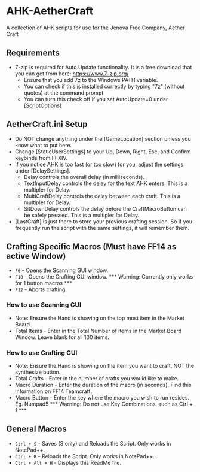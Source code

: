 # AHK-AetherCraft
A collection of AHK scripts for use for the Jenova Free Company, Aether Craft

## Requirements
- 7-zip is required for Auto Update functionality.  It is a free download that you can get from here: https://www.7-zip.org/
	- Ensure that you add 7z to the Windows PATH variable.
	- You can check if this is installed correctly by typing "7z" (without quotes) at the command prompt.
	- You can turn this check off if you set AutoUpdate=0 under [ScriptOptions]

## AetherCraft.ini Setup
- Do NOT change anything under the [GameLocation] section unless you know what to put here.
- Change [StaticUserSettings] to your Up, Down, Right, Esc, and Confirm keybinds from FFXIV.
- If you notice AHK is too fast (or too slow) for you, adjust the settings under [DelaySettings].
	- Delay controls the overall delay (in milliseconds).
	- TextInputDelay controls the delay for the text AHK enters.  This is a multipler for Delay.
	- MultiCraftDelay controls the delay between each craft.  This is a multipler for Delay.
	- SitDownDelay controls the delay before the CraftMacroButton can be safely pressed.  This is a multipler for Delay.
- [LastCraft] is just there to store your previous crafting session.  So if you frequently run the script with the same settings, it will remember them.

## Crafting Specific Macros (Must have FF14 as active Window)
- `F6`  - Opens the Scanning GUI window.
- `F10` - Opens the Crafting GUI window.  *** Warning: Currently only works for 1 button macros ***
- `F12` - Aborts crafting.

### How to use Scanning GUI
- Note: Ensure the Hand is showing on the top most item in the Market Board.
- Total Items - Enter in the Total Number of items in the Market Board Window.  Leave blank for all 100 items.

### How to use Crafting GUI
- Note: Ensure the Hand is showing on the item you want to craft, NOT the synthesize button.
- Total Crafts - Enter in the number of crafts you would like to make.
- Macro Duration - Enter the duration of the macro (in seconds).  Find this information on FF14 Teamcraft.
- Macro Button - Enter the key where the macro you wish to run resides.  Eg. Numpad5  *** Warning: Do not use Key Combinations, such as Ctrl + 1 ***

## General Macros
- `Ctrl + S` - Saves (S only) and Reloads the Script.  Only works in NotePad++.
- `Ctrl + R` - Reloads the Script.  Only works in NotePad++.
- `Ctrl + Alt + H` - Displays this ReadMe file.